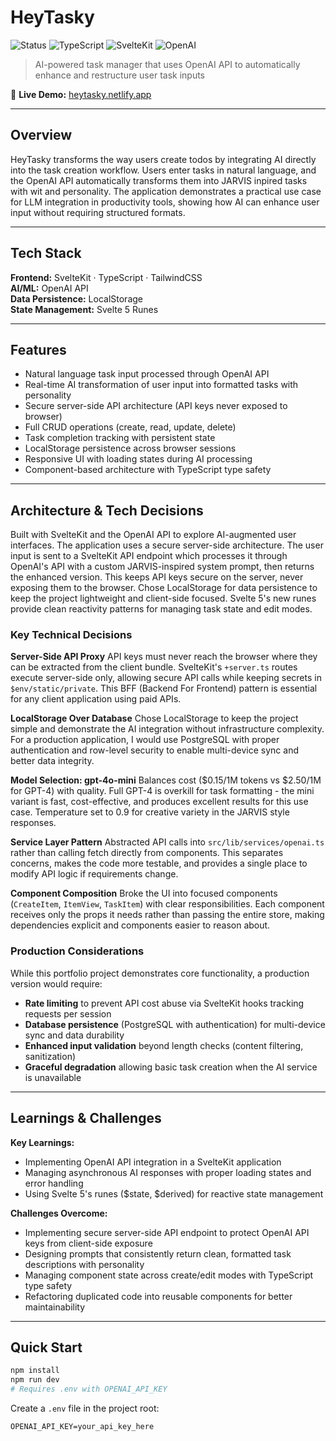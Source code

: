 # HeyTasky

![Status](https://img.shields.io/badge/status-complete-green)
![TypeScript](https://img.shields.io/badge/TypeScript-007ACC?logo=typescript&logoColor=white)
![SvelteKit](https://img.shields.io/badge/SvelteKit-FF3E00?logo=svelte&logoColor=white)
![OpenAI](https://img.shields.io/badge/OpenAI-412991?logo=openai&logoColor=white)

> AI-powered task manager that uses OpenAI API to automatically enhance and restructure user task inputs

🔗 **Live Demo:** [heytasky.netlify.app](https://heytasky.netlify.app)

---

## Overview

HeyTasky transforms the way users create todos by integrating AI directly into the task creation workflow. Users enter tasks in natural language, and the OpenAI API automatically transforms them into JARVIS inpired tasks with wit and personality. The application demonstrates a practical use case for LLM integration in productivity tools, showing how AI can enhance user input without requiring structured formats.

---

## Tech Stack

**Frontend:** SvelteKit · TypeScript · TailwindCSS <br>
**AI/ML:** OpenAI API <br>
**Data Persistence:** LocalStorage <br>
**State Management:** Svelte 5 Runes <br>

---

## Features

- Natural language task input processed through OpenAI API
- Real-time AI transformation of user input into formatted tasks with personality
- Secure server-side API architecture (API keys never exposed to browser)
- Full CRUD operations (create, read, update, delete)
- Task completion tracking with persistent state
- LocalStorage persistence across browser sessions
- Responsive UI with loading states during AI processing
- Component-based architecture with TypeScript type safety

---

## Architecture & Tech Decisions

Built with SvelteKit and the OpenAI API to explore AI-augmented user interfaces. The application uses a secure server-side architecture. The user input is sent to a SvelteKit API endpoint which processes it through OpenAI's API with a custom JARVIS-inspired system prompt, then returns the enhanced version. This keeps API keys secure on the server, never exposing them to the browser. Chose LocalStorage for data persistence to keep the project lightweight and client-side focused. Svelte 5's new runes provide clean reactivity patterns for managing task state and edit modes.

### Key Technical Decisions

**Server-Side API Proxy**
API keys must never reach the browser where they can be extracted from the client bundle. SvelteKit's `+server.ts` routes execute server-side only, allowing secure API calls while keeping secrets in `$env/static/private`. This BFF (Backend For Frontend) pattern is essential for any client application using paid APIs.

**LocalStorage Over Database**
Chose LocalStorage to keep the project simple and demonstrate the AI integration without infrastructure complexity. For a production application, I would use PostgreSQL with proper authentication and row-level security to enable multi-device sync and better data integrity.

**Model Selection: gpt-4o-mini**
Balances cost ($0.15/1M tokens vs $2.50/1M for GPT-4) with quality. Full GPT-4 is overkill for task formatting - the mini variant is fast, cost-effective, and produces excellent results for this use case. Temperature set to 0.9 for creative variety in the JARVIS style responses.

**Service Layer Pattern**
Abstracted API calls into `src/lib/services/openai.ts` rather than calling fetch directly from components. This separates concerns, makes the code more testable, and provides a single place to modify API logic if requirements change.

**Component Composition**
Broke the UI into focused components (`CreateItem`, `ItemView`, `TaskItem`) with clear responsibilities. Each component receives only the props it needs rather than passing the entire store, making dependencies explicit and components easier to reason about.

### Production Considerations

While this portfolio project demonstrates core functionality, a production version would require:

- **Rate limiting** to prevent API cost abuse via SvelteKit hooks tracking requests per session
- **Database persistence** (PostgreSQL with authentication) for multi-device sync and data durability
- **Enhanced input validation** beyond length checks (content filtering, sanitization)
- **Graceful degradation** allowing basic task creation when the AI service is unavailable

---

## Learnings & Challenges

**Key Learnings:**

- Implementing OpenAI API integration in a SvelteKit application
- Managing asynchronous AI responses with proper loading states and error handling
- Using Svelte 5's runes ($state, $derived) for reactive state management

**Challenges Overcome:**

- Implementing secure server-side API endpoint to protect OpenAI API keys from client-side exposure
- Designing prompts that consistently return clean, formatted task descriptions with personality
- Managing component state across create/edit modes with TypeScript type safety
- Refactoring duplicated code into reusable components for better maintainability

---

## Quick Start

```bash
npm install
npm run dev
# Requires .env with OPENAI_API_KEY
```

Create a `.env` file in the project root:

```
OPENAI_API_KEY=your_api_key_here
```
